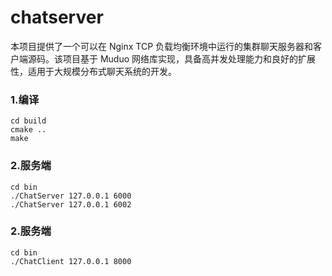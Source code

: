 # chatserver
本项目提供了一个可以在 Nginx TCP 负载均衡环境中运行的集群聊天服务器和客户端源码。该项目基于 Muduo 网络库实现，具备高并发处理能力和良好的扩展性，适用于大规模分布式聊天系统的开发。

### 1.编译
```shell
cd build
cmake ..
make
```
### 2.服务端
```shell
cd bin
./ChatServer 127.0.0.1 6000
./ChatServer 127.0.0.1 6002
```
### 2.服务端
```shell
cd bin
./ChatClient 127.0.0.1 8000
```
